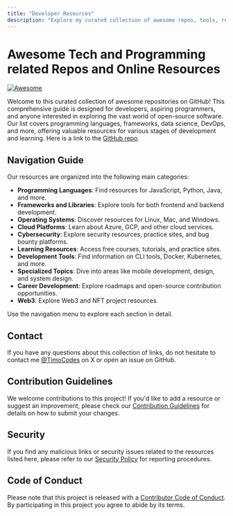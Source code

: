 ```yaml
---
title: "Developer Resources"
description: "Explore my curated collection of awesome repos, tools, resources, and roadmaps for developers."
---
```


# Awesome Tech and Programming related Repos and Online Resources

[![Awesome](https://awesome.re/badge.svg)](https://awesome.re)

Welcome to this curated collection of awesome repositories on GitHub! This comprehensive guide is designed for developers, aspiring programmers, and anyone interested in exploring the vast world of open-source software. Our list covers programming languages, frameworks, data science, DevOps, and more, offering valuable resources for various stages of development and learning. Here is a link to the [GitHub repo](https://github.com/TimoCodez/awesome-repos-and-resources).

## Navigation Guide

<!-- Here’s where your Vue component will be loaded -->
<ResourceNavigation resources={resources} client:load />

Our resources are organized into the following main categories:

- **Programming Languages**: Find resources for JavaScript, Python, Java, and more.
- **Frameworks and Libraries**: Explore tools for both frontend and backend development.
- **Operating Systems**: Discover resources for Linux, Mac, and Windows.
- **Cloud Platforms**: Learn about Azure, GCP, and other cloud services.
- **Cybersecurity**: Explore security resources, practice sites, and bug bounty platforms.
- **Learning Resources**: Access free courses, tutorials, and practice sites.
- **Development Tools**: Find information on CLI tools, Docker, Kubernetes, and more.
- **Specialized Topics**: Dive into areas like mobile development, design, and system design.
- **Career Development**: Explore roadmaps and open-source contribution opportunities.
- **Web3**: Explore Web3 and NFT project resources.

Use the navigation menu to explore each section in detail.

## Contact

If you have any questions about this collection of links, do not hesitate to contact me [@TimoCodes](https://www.X.com/TimoCodes) on X or open an issue on GitHub.

## Contribution Guidelines

We welcome contributions to this project! If you'd like to add a resource or suggest an improvement, please check our [Contribution Guidelines](contributing.md) for details on how to submit your changes.

## Security

If you find any malicious links or security issues related to the resources listed here, please refer to our [Security Policy](security.md) for reporting procedures.

## Code of Conduct

Please note that this project is released with a [Contributor Code of Conduct](code_of_conduct.md). By participating in this project you agree to abide by its terms.
